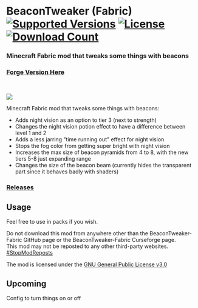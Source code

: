 <h1>BeaconTweaker (Fabric)<br>
  <a href="https://www.curseforge.com/minecraft/mc-mods/beacontweaker-fabric"><img src="http://cf.way2muchnoise.eu/versions/%20For%20MC%20_beacontweaker-fabric_all(555-0C8E8E-fff-010101).svg" alt="Supported Versions"></a>
  <a href="https://github.com/PieKing1215/BeaconTweaker-Fabric/blob/master/LICENSE.md"><img src="https://img.shields.io/github/license/PieKing1215/BeaconTweaker-Fabric?style=flat&color=0C8E8E" alt="License"></a>
  <a href="https://www.curseforge.com/minecraft/mc-mods/beacontweaker-fabric"><img src="http://cf.way2muchnoise.eu/full_beacontweaker-fabric_downloads(E04E14-555-fff-010101-1C1C1C).svg" alt="Download Count"></a>
</h1>

### Minecraft Fabric mod that tweaks some things with beacons

### [Forge Version Here](https://github.com/PieKing1215/BeaconTweaker-Forge)
<br>

![](demo/demo.gif)

Minecraft Fabric mod that tweaks some things with beacons:
- Adds night vision as an option to tier 3 (next to strength)
- Changes the night vision potion effect to have a difference between level 1 and 2
- Adds a less jarring "time running out" effect for night vision
- Stops the fog color from getting super bright with night vision
- Increases the max size of beacon pyramids from 4 to 8, with the new tiers 5-8 just expanding range
- Changes the size of the beacon beam (currently hides the transparent part since it behaves badly with shaders)

### [Releases](https://github.com/PieKing1215/BeaconTweaker-Fabric/releases)

## Usage

Feel free to use in packs if you wish.

Do not download this mod from anywhere other than the BeaconTweaker-Fabric GitHub page or the BeaconTweaker-Fabric Curseforge page.<br>
This mod may not be reposted to any other third-party websites.<br>
[#StopModReposts](https://stopmodreposts.org)

The mod is licensed under the [GNU General Public License v3.0](LICENSE.md)

## Upcoming
Config to turn things on or off
